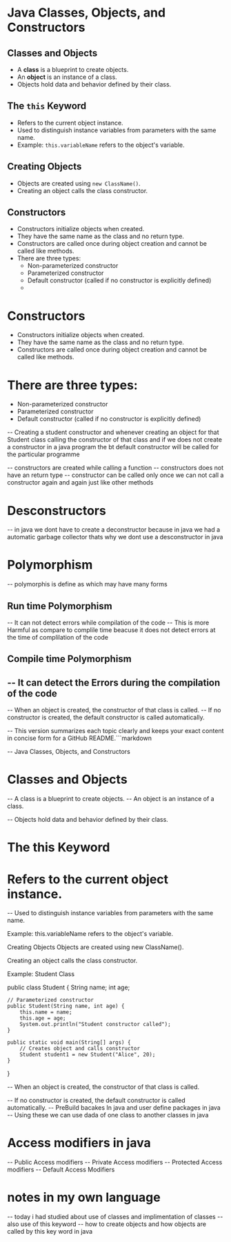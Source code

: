 # Java Classes, Objects, and Constructors

## Classes and Objects
- A **class** is a blueprint to create objects.
- An **object** is an instance of a class.
- Objects hold data and behavior defined by their class.

## The `this` Keyword
- Refers to the current object instance.
- Used to distinguish instance variables from parameters with the same name.
- Example: `this.variableName` refers to the object's variable.

## Creating Objects
- Objects are created using `new ClassName()`.
- Creating an object calls the class constructor.

## Constructors
- Constructors initialize objects when created.
- They have the same name as the class and no return type.
- Constructors are called once during object creation and cannot be called like methods.
- There are three types:
  - Non-parameterized constructor
  - Parameterized constructor
  - Default constructor (called if no constructor is explicitly defined)
  - 
# Constructors
- Constructors initialize objects when created.
- They have the same name as the class and no return type.
- Constructors are called once during object creation and cannot be called like methods.

# There are three types:

- Non-parameterized constructor
- Parameterized constructor
- Default constructor (called if no constructor is explicitly defined)


-- Creating a student constructor and whenever creating an object for that Student class calling the constructor of that class and if we does not create a constructor  in a java program the bt default constructor will be called for the particular programme

-- constructors are created while calling a function
-- constructors does not have an return type
-- constructor can be called only once we can not call a constructor again and again just like other methods

# Desconstructors
-- in java we dont have to create a deconstructor because in java we had a automatic garbage collector 
thats why we dont use a desconstructor in java


# Polymorphism 
-- polymorphis is define as which may have many forms
## Run time Polymorphism
-- It can not detect errors while compilation of the code
-- This is more Harmful as compare to complile time beacuse it does not detect errors at the time of complilation of the code

## Compile time Polymorphism
-- It can detect the Errors during the compilation of the code
-- 


-- When an object is created, the constructor of that class is called.
-- If no constructor is created, the default constructor is called automatically.


-- This version summarizes each topic clearly and keeps your exact content in concise form for a GitHub README.```markdown

-- Java Classes, Objects, and Constructors
#   Classes and Objects
-- A class is a blueprint to create objects.
-- An object is an instance of a class.

-- Objects hold data and behavior defined by their class.

# The this Keyword
# Refers to the current object instance.

-- Used to distinguish instance variables from parameters with the same name.

Example: this.variableName refers to the object's variable.

Creating Objects
Objects are created using new ClassName().

Creating an object calls the class constructor.



Example: Student Class

public class Student {
    String name;
    int age;

    // Parameterized constructor
    public Student(String name, int age) {
        this.name = name;
        this.age = age;
        System.out.println("Student constructor called");
    }

    public static void main(String[] args) {
        // Creates object and calls constructor
        Student student1 = new Student("Alice", 20);
    }
}

-- When an object is created, the constructor of that class is called.

-- If no constructor is created, the default constructor is called automatically.
--  PreBuild bacakes In java and user define packages in java
-- Using these we can use dada of one class to another classes in java

# Access modifiers in java
-- Public Access modifiers
-- Private Access modifiers
-- Protected Access modifiers
-- Default Access Modifiers

# notes in my own language

-- today i had studied about use of classes and implimentation of classes
--  also use of this keyword
-- how to create objects and how objects are called by this key word in java






